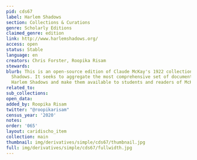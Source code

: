 ```yaml
---
pid: cds67
label: Harlem Shadows
section: Collections & Curations
genre: Scholarly Editions
claimed_genre: edition
link: http://www.harlemshadows.org/
access: open
status: Stable
language: en
creators: Chris Forster, Roopika Risam
stewards:
blurb: This is an open-source edition of Claude McKay's 1922 collection of poems Harlem
  Shadows. It seeks to aggregate the most comprehensive set of documents related to
  Harlem Shadows and make them available to students and readers of McKay.
related_to:
sub_collections:
open_data:
added_by: Roopika Risam
twitter: "@roopikarisam"
census_year: '2020'
notes:
order: '065'
layout: caridischo_item
collection: main
thumbnail: img/derivatives/simple/cds67/thumbnail.jpg
full: img/derivatives/simple/cds67/fullwidth.jpg
---
```

